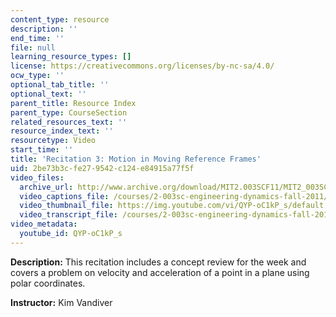 ```yaml
---
content_type: resource
description: ''
end_time: ''
file: null
learning_resource_types: []
license: https://creativecommons.org/licenses/by-nc-sa/4.0/
ocw_type: ''
optional_tab_title: ''
optional_text: ''
parent_title: Resource Index
parent_type: CourseSection
related_resources_text: ''
resource_index_text: ''
resourcetype: Video
start_time: ''
title: 'Recitation 3: Motion in Moving Reference Frames'
uid: 2be73b3c-fe27-9542-c124-e84915a77f5f
video_files:
  archive_url: http://www.archive.org/download/MIT2.003SCF11/MIT2_003SCF11_rec03_300k.mp4
  video_captions_file: /courses/2-003sc-engineering-dynamics-fall-2011/0df2c884668258be9ffec928c26633e1_QYP-oC1kP_s.vtt
  video_thumbnail_file: https://img.youtube.com/vi/QYP-oC1kP_s/default.jpg
  video_transcript_file: /courses/2-003sc-engineering-dynamics-fall-2011/5a9d1ad0a086b5988cfc5de89e8f6b79_QYP-oC1kP_s.pdf
video_metadata:
  youtube_id: QYP-oC1kP_s
---
```


**Description:** This recitation includes a concept review for the week and covers a problem on velocity and acceleration of a point in a plane using polar coordinates.

**Instructor:** Kim Vandiver

